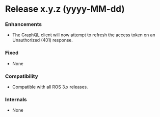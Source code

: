 # Release x.y.z (yyyy-MM-dd)

### Enhancements
* The GraphQL client will now attempt to refresh the access token on an Unauthorized (401) response.

### Fixed
* None

### Compatibility
* Compatible with all ROS 3.x releases.

### Internals
* None